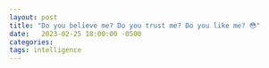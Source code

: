 ```yaml
---
layout: post
title: "Do you believe me? Do you trust me? Do you like me? 😳"
date:   2023-02-25 18:00:00 -0500
categories:
tags: intelligence
---
```


